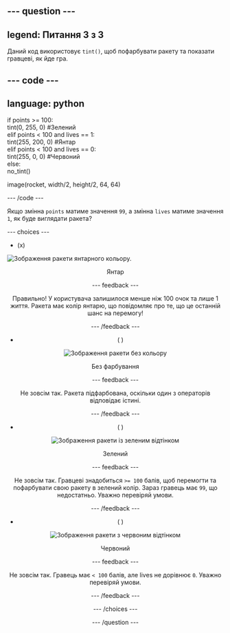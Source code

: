 --- question ---
---
legend: Питання 3 з 3
---

Даний код використовує `tint()`, щоб пофарбувати ракету та показати гравцеві, як йде гра.

--- code ---
---
language: python
---

if points >= 100:    
  tint(0, 255, 0) #Зелений   
elif points < 100 and lives == 1:   
  tint(255, 200, 0) #Янтар    
elif points < 100 and lives == 0:     
  tint(255, 0, 0) #Червоний     
else:      
  no_tint()

image(rocket, width/2, height/2, 64, 64)

--- /code ---

Якщо змінна `points` матиме значення `99`, а змінна `lives` матиме значення `1`, як буде виглядати ракета?

--- choices ---

- (x)

![Зображення ракети янтарного кольору.](images/rocket_amber.png) 
<div style="text-align: center;">Янтар

 --- feedback ---

 Правильно! У користувача залишилося менше ніж 100 очок та лише 1 життя. Ракета має колір янтарю, що повідомляє про те, що це останній шанс на перемогу!

 --- /feedback ---

- ( )

![Зображення ракети без кольору](images/rocket_original.png) 
<div style="text-align: center;">Без фарбування

 --- feedback ---

 Не зовсім так. Ракета підфарбована, оскільки один з операторів відповідає істині.

 --- /feedback ---

- ( )

![Зображення ракети із зеленим відтінком](images/rocket_green.png) 
<div style="text-align: center;">Зелений

 --- feedback ---

 Не зовсім так. Гравцеві знадобиться `>= 100` балів, щоб перемогти та пофарбувати свою ракету в зелений колір. Зараз гравець має `99`, що недостатньо. Уважно перевіряй умови.

 --- /feedback ---

- ( )

![Зображення ракети з червоним відтінком](images/rocket_red.png) 
<div style="text-align: center;">Червоний

 --- feedback ---

 Не зовсім так. Гравець має `< 100` балів, але lives не дорівнює `0`. Уважно перевіряй умови.

 --- /feedback ---

--- /choices ---

--- /question ---
